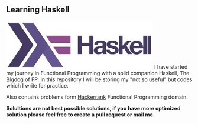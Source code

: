 ## Learning Haskell
<img src="./logo.jpeg">
I have started my journey in Functional Programming with a solid companion Haskell, The Bigdog of FP.
In this repository I will be storing my "not so useful" but codes which I write for practice.
<p>
Also contains problems form <a href="https://www.hackerrank.com/domains/fp">Hackerrank</a> Functional Programming domain.
</p>

<b><p>Solultions are not best possible solutions, if you have more optimized solution please feel free to create a pull request or mail me.</p></b>
